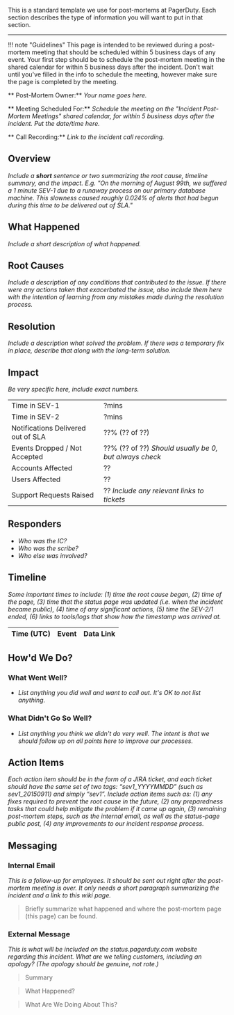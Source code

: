 This is a standard template we use for post-mortems at PagerDuty. Each section describes the type of information you will want to put in that section.

---

!!! note "Guidelines"
    This page is intended to be reviewed during a post-mortem meeting that should be scheduled within 5 business days of any event.
    Your first step should be to schedule the post-mortem meeting in the shared calendar for within 5 business days after the incident.
    Don't wait until you've filled in the info to schedule the meeting, however make sure the page is completed by the meeting.

** Post-Mortem Owner:** _Your name goes here._

** Meeting Scheduled For:** _Schedule the meeting on the "Incident Post-Mortem Meetings" shared calendar, for within 5 business days after the incident. Put the date/time here._

** Call Recording:** _Link to the incident call recording._

## Overview
_Include a **short** sentence or two summarizing the root cause, timeline summary, and the impact. E.g. "On the morning of August 99th, we suffered a 1 minute SEV-1 due to a runaway process on our primary database machine. This slowness caused roughly 0.024% of alerts that had begun during this time to be delivered out of SLA."_

## What Happened
_Include a short description of what happened._

## Root Causes
_Include a description of any conditions that contributed to the issue. If there were any actions taken that exacerbated the issue, also include them here with the intention of learning from any mistakes made during the resolution process._

## Resolution
_Include a description what solved the problem. If there was a temporary fix in place, describe that along with the long-term solution._

## Impact
_Be very specific here, include exact numbers._

| | |
|-|-|
| Time in SEV-1 | ?mins |
| Time in SEV-2 | ?mins |
| Notifications Delivered out of SLA | ??% (?? of ??) |
| Events Dropped / Not Accepted | ??% (?? of ??) _Should usually be 0, but always check_ |
| Accounts Affected | ?? |
| Users Affected | ?? |
| Support Requests Raised | ?? _Include any relevant links to tickets_ |

## Responders

* _Who was the IC?_
* _Who was the scribe?_
* _Who else was involved?_

## Timeline
_Some important times to include: (1) time the root cause began, (2) time of the page, (3) time that the status page was updated (i.e. when the incident became public), (4) time of any significant actions, (5) time the SEV-2/1 ended, (6) links to tools/logs that show how the timestamp was arrived at._

| Time (UTC) | Event | Data Link |
| ---------- | ----- | --------- |

## How'd We Do?

### What Went Well?

* _List anything you did well and want to call out. It's OK to not list anything._

### What Didn't Go So Well?

* _List anything you think we didn't do very well. The intent is that we should follow up on all points here to improve our processes._

## Action Items
_Each action item should be in the form of a JIRA ticket, and each ticket should have the same set of two tags:  “sev1_YYYYMMDD” (such as sev1_20150911) and simply “sev1”. Include action items such as: (1) any fixes required to prevent the root cause in the future, (2) any preparedness tasks that could help mitigate the problem if it came up again, (3) remaining post-mortem steps, such as the internal email, as well as the status-page public post, (4) any improvements to our incident response process._

## Messaging

### Internal Email
_This is a follow-up for employees. It should be sent out right after the post-mortem meeting is over. It only needs a short paragraph summarizing the incident and a link to this wiki page._

> Briefly summarize what happened and where the post-mortem page (this page) can be found.

### External Message
_This is what will be included on the status.pagerduty.com website regarding this incident. What are we telling customers, including an apology? (The apology should be genuine, not rote.)_

> Summary

> What Happened?

> What Are We Doing About This?
